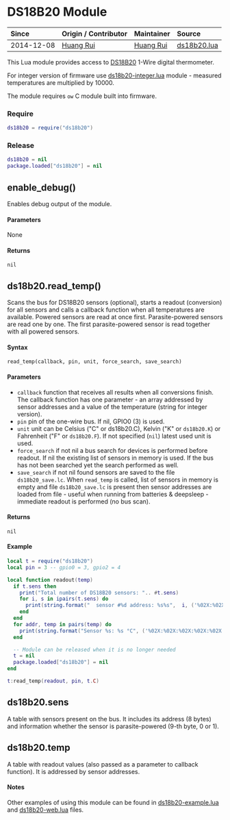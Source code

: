 # DS18B20 Module
| Since  | Origin / Contributor  | Maintainer  | Source  |
| :----- | :-------------------- | :---------- | :------ |
| 2014-12-08 | [Huang Rui](https://github.com/vowstar) | [Huang Rui](https://github.com/vowstar) | [ds18b20.lua](../../lua_modules/ds18b20/ds18b20.lua) |

This Lua module provides access to [DS18B20](https://datasheets.maximintegrated.com/en/ds/DS18B20.pdf) 1-Wire digital thermometer.

For integer version of firmware use [ds18b20-integer.lua](../../lua_modules/ds18b20/ds18b20-integer.lua) module - measured temperatures are multiplied by 10000.

The module requires `ow` C module built into firmware.

### Require
```lua
ds18b20 = require("ds18b20")
```

### Release
```lua
ds18b20 = nil
package.loaded["ds18b20"] = nil
```

## enable_debug()
Enables debug output of the module.

#### Parameters
None

#### Returns
`nil`

## ds18b20.read_temp()
Scans the bus for DS18B20 sensors (optional), starts a readout (conversion) for all sensors and calls a callback function when all temperatures are available. Powered sensors are read at once first. Parasite-powered sensors are read one by one. The first parasite-powered sensor is read together with all powered sensors.

#### Syntax
`read_temp(callback, pin, unit, force_search, save_search)`

#### Parameters
- `callback` function that receives all results when all conversions finish. The callback function has one parameter - an array addressed by sensor addresses and a value of the temperature (string for integer version).
- `pin` pin of the one-wire bus. If nil, GPIO0 (3) is used.
- `unit` unit can be Celsius ("C" or ds18b20.C), Kelvin ("K" or `ds18b20.K`) or Fahrenheit ("F" or `ds18b20.F`). If not specified (`nil`) latest used unit is used.
- `force_search` if not nil a bus search for devices is performed before readout. If nil the existing list of sensors in memory is used. If the bus has not been searched yet the search performed as well.
- `save_search` if not nil found sensors are saved to the file `ds18b20_save.lc`. When `read_temp` is called, list of sensors in memory is empty and file `ds18b20_save.lc` is present then sensor addresses are loaded from file - useful when running from batteries & deepsleep - immediate readout is performed (no bus scan).

#### Returns
`nil`

#### Example
```lua
local t = require("ds18b20")
local pin = 3 -- gpio0 = 3, gpio2 = 4

local function readout(temp)
  if t.sens then
    print("Total number of DS18B20 sensors: ".. #t.sens)
    for i, s in ipairs(t.sens) do
      print(string.format("  sensor #%d address: %s%s",  i, ('%02X:%02X:%02X:%02X:%02X:%02X:%02X:%02X'):format(s:byte(1,8)), s:byte(9) == 1 and " (parasite)" or ""))
    end
  end
  for addr, temp in pairs(temp) do
    print(string.format("Sensor %s: %s °C", ('%02X:%02X:%02X:%02X:%02X:%02X:%02X:%02X'):format(addr:byte(1,8)), temp))
  end

  -- Module can be released when it is no longer needed
  t = nil
  package.loaded["ds18b20"] = nil
end

t:read_temp(readout, pin, t.C)
```

## ds18b20.sens
A table with sensors present on the bus. It includes its address (8 bytes) and information whether the sensor is parasite-powered (9-th byte, 0 or 1).

## ds18b20.temp
A table with readout values (also passed as a parameter to callback function). It is addressed by sensor addresses.

#### Notes
Other examples of using this module can be found in [ds18b20-example.lua](../../lua_modules/ds18b20/ds18b20-example.lua) and [ds18b20-web.lua](../../lua_modules/ds18b20/ds18b20-web.lua) files.
